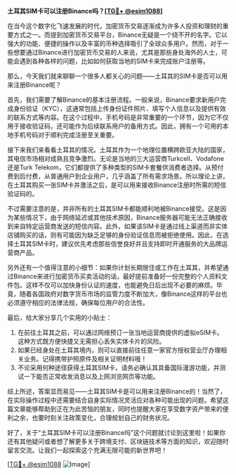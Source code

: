 **土耳其SIM卡可以注册Binance吗？[[TG💪+ @esim1088](https://t.me/s/esim1088)]**

在当今这个数字化飞速发展的时代，加密货币交易逐渐成为许多人投资和理财的重要方式之一。而提到加密货币交易平台，Binance无疑是一个绕不开的名字。它以强大的功能、便捷的操作以及丰富的币种选择吸引了全球众多用户。然而，对于一些想要通过Binance进行加密货币交易的人来说，尤其是那些身处海外的人士，可能会遇到各种各样的问题，比如如何获取当地的SIM卡来完成账户注册等。

那么，今天我们就来聊聊一个很多人都关心的问题——土耳其的SIM卡是否可以用来注册Binance呢？

首先，我们需要了解Binance的基本注册流程。一般来说，Binance要求新用户完成身份验证（KYC），这通常包括上传身份证件照片、填写个人信息以及提供有效的联系方式等内容。在这个过程中，手机号码是非常重要的一个环节，因为它不仅用于接收验证码，还可能作为后续联系用户的备用方式。因此，拥有一个可用的本地手机号码对于顺利完成注册至关重要。

接下来我们来看看土耳其的情况。土耳其作为一个地理位置横跨欧亚大陆的国家，其电信市场相对成熟且竞争激烈。无论是当地的三大运营商Turkcell、Vodafone还是Turk Telekom，它们都提供了多种类型的SIM卡套餐供消费者选择。从预付费到后付费，从普通用户到企业用户，几乎涵盖了所有需求场景。所以理论上讲，在土耳其购买一张SIM卡并激活之后，是可以用来接收Binance注册时所需的短信验证码的。

不过需要注意的是，并非所有的土耳其SIM卡都能顺利地被Binance接受。这是因为某些情况下，由于网络延迟或其他技术原因，Binance服务器可能无法正确接收到来自特定运营商发送的短信内容。此外，如果该SIM卡是通过线上渠道而非实体店铺购买的话，则有可能因为缺乏足够的身份验证信息而被拒绝使用。因此，在选择土耳其SIM卡时，建议优先考虑那些信誉良好并且支持即时开通服务的大品牌运营商产品。

另外还有一个值得注意的小细节：如果你计划长期居住或工作在土耳其，并希望通过Binance来进行加密货币买卖活动的话，最好提前准备好一份完整的个人资料文件包。这样不仅可以加快身份认证的速度，也能避免日后出现不必要的麻烦。毕竟，随着各国政府对数字货币市场的监管力度不断加大，像Binance这样的平台也必须遵守相应的法律法规，确保每位用户的合法性。

最后，给大家分享几个实用的小贴士：

1. 在前往土耳其之前，可以通过网络预订一张当地运营商提供的虚拟eSIM卡。这种方式既方便快捷又无需担心丢失实体卡片的风险。
2. 如果已经身处在土耳其境内，则可以直接前往任意一家官方授权营业厅办理相关业务。记得携带护照原件及相关证明材料哦！
3. 不论采用何种途径获得土耳其SIM卡，请务必确认其具备国际漫游功能，并测试一下能否正常收发消息以及上网浏览网页等功能。

综上所述，答案显而易见——土耳其SIM卡是可以用来注册Binance的！当然了，在实际操作过程中还需要结合自身实际情况灵活应对各种可能出现的问题。希望这篇文章能够帮助到正在为此苦恼的朋友，同时也提醒大家在享受数字资产带来的便利之余，也要时刻关注政策变化，合理规划自己的财务状况。

好了，关于“土耳其SIM卡可以注册Binance吗”这个问题就讨论到这里啦！如果你还有其他疑问或者想了解更多关于跨境支付、区块链技术等方面的知识，欢迎随时留言交流。让我们一起探索这个充满无限可能的新世界吧！

[[TG💪+ @esim1088](https://t.me/s/esim1088) ![Image](https://i.postimg.cc/4NQfJmqS/Snipaste-2025-05-13-00-14-12.png)]